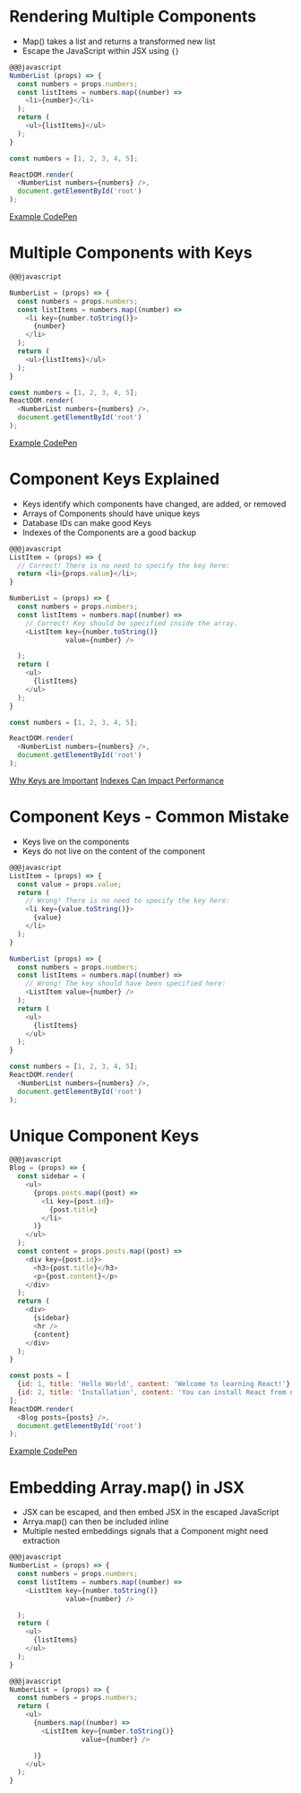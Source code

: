 # Rendering Multiple Components

* Map() takes a list and returns a transformed new list
* Escape the JavaScript within JSX using `{}`

```javascript
@@@javascript
NumberList (props) => {
  const numbers = props.numbers;
  const listItems = numbers.map((number) =>
    <li>{number}</li>
  );
  return (
    <ul>{listItems}</ul>
  );
}

const numbers = [1, 2, 3, 4, 5];

ReactDOM.render(
  <NumberList numbers={numbers} />,
  document.getElementById('root')
);
```

[Example CodePen](https://codepen.io/Dangeranger/pen/mjaYPa)

# Multiple Components with Keys

```javascript
@@@javascript

NumberList = (props) => {
  const numbers = props.numbers;
  const listItems = numbers.map((number) =>
    <li key={number.toString()}>
      {number}
    </li>
  );
  return (
    <ul>{listItems}</ul>
  );
}

const numbers = [1, 2, 3, 4, 5];
ReactDOM.render(
  <NumberList numbers={numbers} />,
  document.getElementById('root')
);
```

[Example CodePen](https://codepen.io/Dangeranger/pen/EpGzNw?editors=0011)

# Component Keys Explained

* Keys identify which components have changed, are added, or removed
* Arrays of Components should have unique keys
* Database IDs can make good Keys
* Indexes of the Components are a good backup

```javascript
@@@javascript
ListItem = (props) => {
  // Correct! There is no need to specify the key here:
  return <li>{props.value}</li>;
}

NumberList = (props) => {
  const numbers = props.numbers;
  const listItems = numbers.map((number) =>
    // Correct! Key should be specified inside the array.
    <ListItem key={number.toString()}
              value={number} />

  );
  return (
    <ul>
      {listItems}
    </ul>
  );
}

const numbers = [1, 2, 3, 4, 5];

ReactDOM.render(
  <NumberList numbers={numbers} />,
  document.getElementById('root')
);
```

[Why Keys are Important](https://reactjs.org/docs/reconciliation.html#recursing-on-children)
[Indexes Can Impact Performance](https://medium.com/@robinpokorny/index-as-a-key-is-an-anti-pattern-e0349aece318)

# Component Keys - Common Mistake

* Keys live on the components
* Keys do not live on the content of the component

```javascript
@@@javascript
ListItem = (props) => {
  const value = props.value;
  return (
    // Wrong! There is no need to specify the key here:
    <li key={value.toString()}>
      {value}
    </li>
  );
}

NumberList (props) => {
  const numbers = props.numbers;
  const listItems = numbers.map((number) =>
    // Wrong! The key should have been specified here:
    <ListItem value={number} />
  );
  return (
    <ul>
      {listItems}
    </ul>
  );
}

const numbers = [1, 2, 3, 4, 5];
ReactDOM.render(
  <NumberList numbers={numbers} />,
  document.getElementById('root')
);
```

# Unique Component Keys

```javascript
@@@javascript
Blog = (props) => {
  const sidebar = (
    <ul>
      {props.posts.map((post) =>
        <li key={post.id}>
          {post.title}
        </li>
      )}
    </ul>
  );
  const content = props.posts.map((post) =>
    <div key={post.id}>
      <h3>{post.title}</h3>
      <p>{post.content}</p>
    </div>
  );
  return (
    <div>
      {sidebar}
      <hr />
      {content}
    </div>
  );
}

const posts = [
  {id: 1, title: 'Hello World', content: 'Welcome to learning React!'},
  {id: 2, title: 'Installation', content: 'You can install React from npm.'}
];
ReactDOM.render(
  <Blog posts={posts} />,
  document.getElementById('root')
);
```

[Example CodePen](https://codepen.io/Dangeranger/pen/vavwzM?editors=0010)

# Embedding Array.map() in JSX

* JSX can be escaped, and then embed JSX in the escaped JavaScript
* Arrya.map() can then be included inline
* Multiple nested embeddings signals that a Component might need extraction

```javascript
@@@javascript
NumberList = (props) => {
  const numbers = props.numbers;
  const listItems = numbers.map((number) =>
    <ListItem key={number.toString()}
              value={number} />

  );
  return (
    <ul>
      {listItems}
    </ul>
  );
}
```

```javascript
@@@javascript
NumberList = (props) => {
  const numbers = props.numbers;
  return (
    <ul>
      {numbers.map((number) =>
        <ListItem key={number.toString()}
                  value={number} />

      )}
    </ul>
  );
}
```

